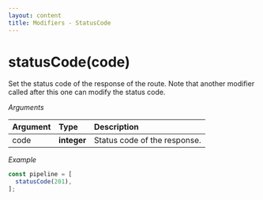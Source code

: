 ```yaml
---
layout: content
title: Modifiers - StatusCode
---
```


# statusCode(code)

Set the status code of the response of the route.
Note that another modifier called after this one can modify the status code.

_Arguments_

| Argument | Type        | Description                  |
| :------- | :---------- | :--------------------------- |
| code     | **integer** | Status code of the response. |

_Example_

```js
const pipeline = [
  statusCode(201),
];
```
